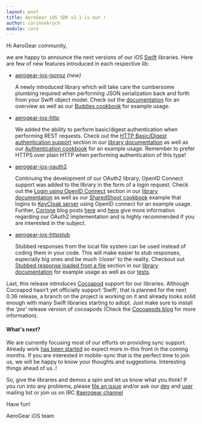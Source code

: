 ```yaml
---
layout: post
title: AeroGear iOS SDK v2.1 is out !
author: corinnekrych
module: core
---
```


Hi AeroGear community,

we are happy to announce the next versions of our iOS [Swift](https://developer.apple.com/swift/) libraries. Here are few of new features introduced in each respective lib:

- [aerogear-ios-jsonsz](https://github.com/aerogear/aerogear-ios-jsonsz) *(new)*

	A newly introduced library which will take care the cumbersome plumbing required when performing JSON serialization back and forth from your Swift object model. Check out the [documentation](https://aerogear.org/docs/guides/aerogear-ios-2.X/JsonSZ/) for an overview as well as our [Buddies cookbook](https://github.com/aerogear/aerogear-ios-cookbook/tree/0.2.0/Buddies) for example usage.
	
- [aerogear-ios-http](https://github.com/aerogear/aerogear-ios-http)

	We added the ability to perform basic/digest authentication when performing REST requests. Check out the [HTTP Basic/Digest authentication support](https://aerogear.org/docs/guides/aerogear-ios-2.X/HttpLib/#_http_basic_digest_authentication_support) section in our [library documentation](https://aerogear.org/docs/guides/aerogear-ios-2.X/HttpLib/) as well as our [Authentication cookbook](https://github.com/aerogear/aerogear-ios-cookbook/tree/0.2.0/Authentication) for an example usage. Remember to prefer HTTPS over plain HTTP when performing authentication of this type!

- [aerogear-ios-oauth2](https://github.com/aerogear/aerogear-ios-oauth2)

	Continuing the development of our OAuth2 library, OpenID Connect support was added to the library in the form of a _login_ request. Check out  the [Login using OpenID Connect](https://aerogear.org/docs/guides/aerogear-ios-2.X/Authorization/#_login_using_openid_connect) section in our [library documentation](https://aerogear.org/docs/guides/aerogear-ios-2.X/Authorization/) as well as our [SharedShoot cookbook](https://github.com/aerogear/aerogear-ios-cookbook/tree/0.2.0/SharedShoot) example that logins to [KeyCloak server](http://keycloak.jboss.org) using OpenID connect for an example usage. Further, [Corinne](https://twitter.com/corinnekrych) blog posts [here](http://corinnekrych.blogspot.com/2014/11/oauth2-for-android-and-ios-with-keycloak.html) and [here](http://corinnekrych.blogspot.com/2014/10/aerogear-with-keycloak-oauth2-friends.html) give more information regarding our OAuth2 implementation and is highly recommended if you are interested in the subject.

- [aerogear-ios-httpstub](https://github.com/aerogear/aerogear-ios-httpstub)

	Stubbed responses from the local file system can be used instead of coding them in your code. This will make easier to stub responses, especially big ones and be much ‘closer’ to the reality. Checkout out [Stubbed response loaded from a file](https://aerogear.org/docs/guides/aerogear-ios-2.X/HttpStub/#_stubbed_response_loaded_from_a_file) section in our  [library documentation](https://aerogear.org/docs/guides/aerogear-ios-2.X/HttpStub) for example usage as well as our [tests](https://github.com/aerogear/aerogear-ios-httpstub/blob/master/AeroGearHttpStubTests/AGURLSessionStubsTests.swift).


Last, this release introduces [Cocoapod](http://cocoapods.org) support for our libraries. Although Cocoapod hasn’t yet officially support ‘Swift’, that is planned for the next 0.36 release, a branch on the project is working on it and already looks solid enough with many Swift libraries starting to adopt. Just make sure to install the _'pre'_ release version of cocoapods (Check the [Cocoapods blog](http://blog.cocoapods.org/Pod-Authors-Guide-to-CocoaPods-Frameworks/) for more information).

#### What's next?
We are currently focusing most of our efforts on providing sync support. Already work [has been started](https://github.com/aerogear/aerogear-ios-sync) so expect more in-this front in the coming months. If you are interested in mobile-sync that is the perfect time to join us, we will be happy to know your thoughts and suggestions. Interesting things ahead of us..!

So, give the libraries and demos a spin and let us know what  you think!  If you run into any problems, please [file an issue](http://issues.jboss.org/browse/AGIOS)  and/or ask our [dev](https://lists.jboss.org/mailman/listinfo/aerogear-dev) and [user](https://lists.jboss.org/mailman/listinfo/aerogear-users) mailing list or join us on IRC  [#aerogear channel](irc://irc.freenode.net/aerogear)

Have fun!

AeroGear iOS team